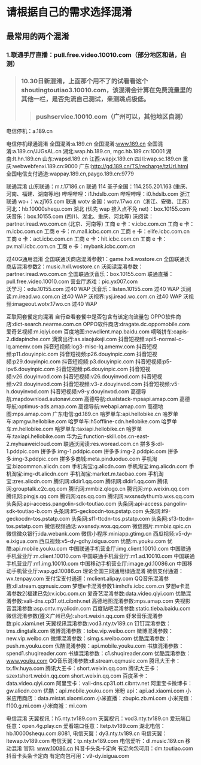 # 请根据自己的需求选择混淆
## 最常用的两个混淆
### 1.联通手厅直播：pull.free.video.10010.com（部分地区和谐，自测）
>### 10.30日新混淆，上面那个用不了的试看看这个 shoutingtoutiao3.10010.com，该混淆会计算在免费流量里的其他一栏，是否免流自己测试，亲测跳点极低。
>>### pushservice.10010.com（广州可以，其他地区自测）
电信停机：a.189.cn

电信停机绿通混淆
全国混淆:a.189.cn
全国混淆:www.189.cn
全国混淆:a.189.cn/JJGsAL.cn
湖北:wap.hb.189.cn, mgc.hb.189.cn:10001
湖南:lt.hn.189.cn
山东:wapsd.189.cn
江西:wapjx.189.cn
四川:wap.sc.189.cn
重庆:webwebfenxi.189.cn:9000
广东:http://gd.189.cn/TS/recharge/tzUrl.html
全国电信支付通道:wappay.189.cn,paygo.189.cn:9779

联通混淆
山东联通：m.t.17186.cn
联通 114 圣子全国：114.255.201.163 (重庆、河南、福建、湖南等地)
哔哩哔哩：i1.hdslb.com
哔哩哔哩：i0.hdslb.com
浙江联通 wo+：w.zj165.com
联通 wotv 全国：wotv.17wo.cn（浙江、安徽、江苏）
河北：hb.10000shequ.com
湖北 (优先 wap 接入点不免 net)：box.10155.com
沃音乐：box.10155.com (四川、湖北、重庆、河北等)
沃阅读：partner.iread.wo.com.cn (北京、河南等)
工商 e 卡：v.icbc.com.cn
工商 e 卡：m.icbc.com.cn
工商 e 卡：m.mall.icbc.com.cn
工商 e 卡：elife.icbc.com.cn
工商 e 卡：act.icbc.com.cn
工商 e 卡：hit.icbc.com.cn
工商 e 卡：pv.mall.icbc.com.cn
工商 e 卡：mybank.icbc.com.cn

过40G通用混淆
全国联通沃商店混淆参数1：game.hxll.wostore.cn
全国联通沃商店混淆参数2：music.hxll.wostore.cn
沃阅读混淆参数：partner.iread.wo.com.cn
全国联通沃音乐：box.10155.com
联通直播：pull.free.video.10010.com
营业厅游戏：pic.yx007.com  
沃学习：edu.10155.com     过40   WAP
沃音乐：listen.10155.com   过40   WAP
沃阅读:m.iread.wo.com.cn     过40   WAP
沃视界:ysj.iread.wo.com.cn   过40   WAP
沃视频:imageout.wotv.17wo.cn  过40  WAP

互联网套餐定向混淆
自行查看套餐中是否包含有该定向流量包
OPPO软件商店:dict-search.nearme.com.cn
OPPO软件商店:dragate.dc.oppomobile.com
爱奇艺视频:m.iqiyi.com
百度地图:newclient.map.baidu.com
嘀嗒拼车:capis-2.didapinche.com
滴滴出行:as.xiaojukeji.com
抖音短视频:api5-normal-c-lq.amemv.com
抖音短视频:log3-misc-lq.amemv.com
抖音短视频:p11.douyinpic.com
抖音短视频:p26.douyinpic.com
抖音短视频:p29.douyinpic.com
抖音短视频:p3.douyinpic.com
抖音短视频:p5-ipv6.douyinpic.com
抖音短视频:p6.douyinpic.com
抖音短视频:v26.douyinvod.com
抖音短视频:v26.douyinvod.com
抖音短视频:v29.douyinvod.com
抖音短视频:v3-z.douyinvod.com
抖音短视频:v5-h.douyinvod.com
抖音短视频:v9-y.douyinvod.com
高德导航:mapdownload.autonavi.com
高德导航:dualstack-mpsapi.amap.com
高德导航:optimus-ads.amap.com
高德导航:webapi.amap.com
高德地图:mps.amap.com
广东电信:gd.189.cn
哈罗单车:api.hellobike.cn
哈罗单车:apmgw.hellobike.com
哈罗单车:h5offline-cdn.hellobike.com
哈罗单车:m.hellobike.com
哈罗单车:taxiapi.hellobike.cn
哈罗单车:taxiapi.hellobike.com
华为云:function-skill.obs.cn-east-2.myhuaweicloud.com
联通沃阅读:res.woread.com.cn
拼多多:dl-1.pddpic.com
拼多多:img-1.pddpic.com
拼多多:img-2.pddpic.com
拼多多:img-3.pddpic.com
拼多多商城:meta.pinduoduo.com
手机淘宝:bizcommon.alicdn.com
手机淘宝:g.alicdn.com
手机淘宝:img.alicdn.com
手机淘宝:img-dt.alicdn.com
手机淘宝:market.m.taobao.com
手机淘宝:zres.alicdn.com
腾讯网:dldir1.qq.com
腾讯网:dldir1.qq.com
腾讯网:grouptalk.c2c.qq.com
腾讯网:mmbiz.qlogo.cn
腾讯网:mp.weixin.qq.com
腾讯网:pingjs.qq.com
腾讯网:qzs.qq.com
腾讯网:wxsnsdythumb.wxs.qq.com
头条网:api-access.pangolin-sdk-toutiao.com
头条网:api-access.pangolin-sdk-toutiao-b.com
头条网:lf5-geckocdn-tos.pstatp.com
头条网:lf9-geckocdn-tos.pstatp.com
头条网:sf1-ttcdn-tos.pstatp.com
头条网:sf3-ttcdn-tos.pstatp.com
微信视频通话:wxsnsdy.wxs.qq.com
微信图片:mmbiz.qpic.cn
微信微众银行:ida.webank.com
微信小程序:miniapp.gtimg.cn
西瓜视频:v5-dy-e.ixigua.com
西瓜视频:v5-dy-gdhy.ixigua.com
优酷:m.youku.com
优酷:api.mobile.youku.com
中国联通手机营业厅:img.client.10010.com
中国联通手机营业厅:m.client.10010.com
中国联通手机营业厅:m1.ad.10010.com
中国联通手机营业厅:m1.img.10010.com
中国移动手机营业厅:image.gd.10086.cn
中国移动手机营业厅:wap.gd.10086.cn
理论全国三网通用绿通混淆
微信支付通道：wx.tenpay.com
支付宝支付通道：mclient.alipay.com
QQ音乐混淆参数:dl.stream.qqmusic.com
梦想e卡混淆参数1:imhdfs.icbc.com.cn
梦想e卡混淆参数2(福建已免):v.icbc.com.cn
爱奇艺混淆参数:data.video.qiyi.com
优酷混淆参数:vali-dns.cp31.ott.cibntv.net
高德地图混淆参数:mps.amap.com
央视影音混淆参数:asp.cntv.myalicdn.com
百度贴吧混淆参数:static.tieba.baidu.com
微信混淆参数(遵义广州已免):short.weixin.qq.com
虾米音乐混淆参数:pic.xiami.net
天翼视讯混淆参数:vod3.nty.tv189.cn
钉钉混淆参数：tms.dingtalk.com
微博混淆参数：tobe.vip.weibo.com
微博混淆参数：new.vip.weibo.cn
微博混淆参数：simg.s.weibo.com
优酷混淆参数：push.m.youku.com
优酷混淆参数：api.mobile.youku.com
书旗混淆参数：spend1.shuqireader.com
书旗混淆参数：c1.shuqireader.com
优酷混淆参数：www.youku.com
QQ音乐混淆参数:dl.stream.qqmusic.com
腾讯大王卡：tx.flv.huya.com
腾讯大王卡：short.weixin.qq.com
腾讯大王卡：szextshort.weixin.qq.com
short.weixin.qq.com
百度圣卡：data.video.qiyi.com
阿里宝卡：vali-dns.cp31.ott.cibntv.net
阿里宝卡微博卡：gw.alicdn.com
优酷：api.mobile.youku.com
米粉 api：api.ad.xiaomi.com
小米应用商店：data.mistat.xiaomi.com
小米直播：zbupic.zb.mi.com
小米充值：f100.g.mi.com
小米商城：mi.com

电信混淆
天翼视讯：h5.nty.tv189.com
天翼视讯：vod3.nty.tv189.cn
爱玩端口任意：open.4g.play.cn
爱看端口任意：ltetp.tv189.com
湖北电信：hb.10000shequ.com:8081,
电信天翼：dy3.nty.tv189.cn
电信天翼：ltewap.tv189.com
电信天翼：tp.nty.tv189.com
电信爱听：dl.music.189.cn
移动混淆
官网: www.10086.cn
抖音卡头条卡定向 有定向包可用：dm.toutiao.com
抖音卡头条卡定向 有定向包可用：v9-dy.ixigua.com

